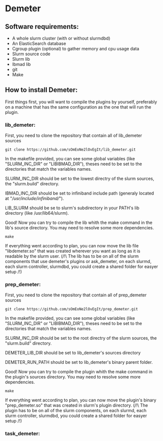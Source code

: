 # Demeter

## Software requirements:

 - A whole slurm cluster (with or without slurmdbd)
 - An ElasticSearch database
 - Cgroup plugin (optional) to gather memory and cpu usage data
 - Slurm source code
 - Slurm lib
 - Ibmad lib
 - git
 - Make

##  How to install Demeter:

First things first, you will want to compile the plugins by yourself, preferably on a machine that has the same configuration as the one that will run the plugin.

### lib_demeter:

First, you need to clone the repository that contain all of lib_demeter sources
```
git clone https://github.com/sOmEoNe2lOvEgIt/lib_demeter.git
```
In the makefile provided, you can see some global variables (like "SLURM_INC_DIR" or "LIBIBMAD_DIR"), theses need to be set to the directories that match the variables names.

SLURM_INC_DIR should be set to the lowest directry of the slurm sources, the "slurm.build" directory.

IBMAD_INC_DIR should be set to infiniband include path (generaly located at "*/usr/include/infiniband/*").

LIB_SLURM should be se to slurm's subdirectory in your PATH's lib directory (like /usr/lib64/slurm).

Good! Now you can try to compile the lib whith the make command in the lib's source directory. You may need to resolve some more dependencies.
```
make
```
If everything went according to plan, you can now move the lib file "libdemeter.so" that was created wherever you want as long as it is readable by the slurm user. (/!\ The lib has to be on all of the slurm components that use demeter's plugins or ask_demeter, on each slurmd, each slurm controller, slurmdbd, you could create a shared folder for easyer setup /!\)

### prep_demeter:

First, you need to clone the repository that contain all of prep_demeter sources
```
git clone https://github.com/sOmEoNe2lOvEgIt/prep_demeter.git
```
In the makefile provided, you can see some global variables (like "SLURM_INC_DIR" or "LIBIBMAD_DIR"), theses need to be set to the directories that match the variables names.

SLURM_INC_DIR should be set to the root directry of the slurm sources, the "slurm.build" directory.

DEMETER_LIB_DIR should be set to lib_demeter's sources directory

DEMETER_RUN_PATH should be set to lib_demeter's binary parent folder.

Good! Now you can try to compile the plugin whith the make command in the plugin's sources directory. You may need to resolve some more dependencies.
```
make
```
If everything went according to plan, you can now move the plugin's binary "prep_demeter.so" that was created in slurm's plugin directory. (/!\ The plugin has to be on all of the slurm components, on each slurmd, each slurm controller, slurmdbd, you could create a shared folder for easyer setup /!\)

### task_demeter:

